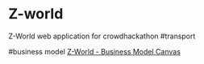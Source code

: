 # Z-world
Z-World web application for crowdhackathon #transport

#business model
[Z-World - Business Model Canvas](https://docs.google.com/drawings/d/1EBzlgBfvLTOsIOVrte6YFToJJgyDDOQWDYjLfwPkLRk/edit)
